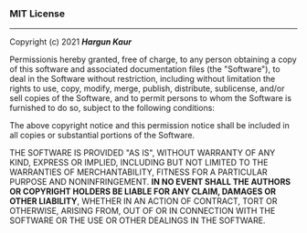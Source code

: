 ### MIT License

***

Copyright (c) 2021 ***Hargun Kaur***

Permissionis hereby granted, free of charge, to any person obtaining a copy of this software and associated documentation files (the "Software"), to deal in the Software without restriction, including without limitation the rights to use, copy, modify, merge, publish, distribute, sublicense, and/or sell copies of the Software, and to permit persons to whom the Software is furnished to do so, subject to the following conditions:

The above copyright notice and this permission notice shall be included in all copies or substantial portions of the Software.

THE SOFTWARE IS PROVIDED "AS IS", WITHOUT WARRANTY OF ANY KIND, EXPRESS OR IMPLIED, INCLUDING BUT NOT LIMITED TO THE WARRANTIES OF MERCHANTABILITY, FITNESS FOR A PARTICULAR PURPOSE AND NONINFRINGEMENT. **IN NO EVENT SHALL THE AUTHORS OR COPYRIGHT HOLDERS BE LIABLE FOR ANY CLAIM, DAMAGES OR OTHER LIABILITY**, WHETHER IN AN ACTION OF CONTRACT, TORT OR OTHERWISE, ARISING FROM, OUT OF OR IN CONNECTION WITH THE SOFTWARE OR THE USE OR OTHER DEALINGS IN THE SOFTWARE.
